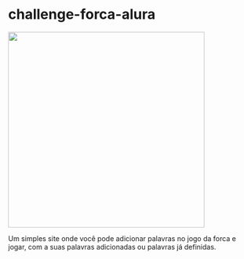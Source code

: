 # challenge-forca-alura

<img height="400" src="https://user-images.githubusercontent.com/76843748/153751308-7256e8cd-d218-4da1-8794-0d539bfbb3a9.png">

Um simples site onde você pode adicionar palavras no jogo da forca e jogar, com a suas palavras adicionadas ou palavras já definidas.
